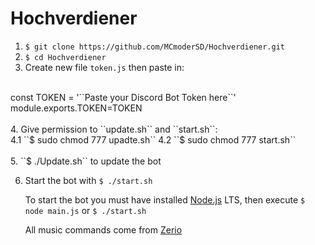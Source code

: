 # Hochverdiener <!--<img src="http://178.254.18.170/content/img/Hochverdiener.jpg" width="128px">-->  


1. ``$ git clone https://github.com/MCmoderSD/Hochverdiener.git``
2. ``$ cd Hochverdiener``
3. Create new file ``token.js`` then paste in:<br>
<br>
const TOKEN = '``Paste your Discord Bot Token here``'<br>
module.exports.TOKEN=TOKEN<br>
<br>
4. Give permission to ``update.sh`` and ``start.sh``:<br>
	4.1 ``$ sudo chmod 777 upadte.sh``
	4.2 ``$ sudo chmod 777 start.sh``<br>
<br>
5. ``$ ./Update.sh`` to update the bot<br>

6. Start the bot with ``$ ./start.sh``

   To start the bot you must have installed [Node.js](https://nodejs.org/en/ "node.js") LTS, then execute ``$ node main.js`` or ``$ ./start.sh``

   All music commands come from [Zerio](https://github.com/ZerioDev/Music-bot "Zerio")
